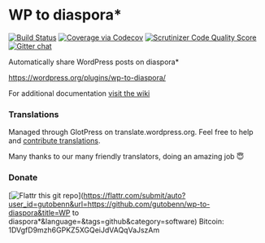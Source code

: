 WP to diaspora*
=====================
[![Build Status](https://travis-ci.org/gutobenn/wp-to-diaspora.svg?branch=master)](https://travis-ci.org/gutobenn/wp-to-diaspora)
[![Coverage via Codecov](https://codecov.io/github/gutobenn/wp-to-diaspora/coverage.svg?branch=master)](https://codecov.io/github/gutobenn/wp-to-diaspora?branch=master)
[![Scrutinizer Code Quality Score](https://scrutinizer-ci.com/g/gutobenn/wp-to-diaspora/badges/quality-score.png?b=master)](https://scrutinizer-ci.com/g/gutobenn/wp-to-diaspora)
[![Gitter chat](https://badges.gitter.im/gitterHQ/gitter.png)](https://gitter.im/gutobenn/wp-to-diaspora)

Automatically share WordPress posts on diaspora*

https://wordpress.org/plugins/wp-to-diaspora/

For additional documentation [visit the wiki](https://github.com/gutobenn/wp-to-diaspora/wiki)

### Translations
Managed through GlotPress on translate.wordpress.org.
Feel free to help and [contribute translations](https://translate.wordpress.org/projects/wp-plugins/wp-to-diaspora).

Many thanks to our many friendly translators, doing an amazing job :innocent:

### Donate
[![Flattr this git repo](https://api.flattr.com/button/flattr-badge-large.png)](https://flattr.com/submit/auto?user_id=gutobenn&url=https://github.com/gutobenn/wp-to-diaspora&title=WP to diaspora*&language=&tags=github&category=software)
Bitcoin: 1DVgfD9mzh6GPKZ5XGQeiJdVAQqVaJszAm
